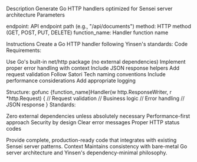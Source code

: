 Description
Generate Go HTTP handlers optimized for Sensei server architecture
Parameters

endpoint: API endpoint path (e.g., "/api/documents")
method: HTTP method (GET, POST, PUT, DELETE)
function_name: Handler function name

Instructions
Create a Go HTTP handler following Yinsen's standards:
Code Requirements:

Use Go's built-in net/http package (no external dependencies)
Implement proper error handling with context
Include JSON response helpers
Add request validation
Follow Satori Tech naming conventions
Include performance considerations
Add appropriate logging

Structure:
gofunc {function_name}Handler(w http.ResponseWriter, r *http.Request) {
    // Request validation
    // Business logic
    // Error handling
    // JSON response
}
Standards:

Zero external dependencies unless absolutely necessary
Performance-first approach
Security by design
Clear error messages
Proper HTTP status codes

Provide complete, production-ready code that integrates with existing Sensei server patterns.
Context
Maintains consistency with bare-metal Go server architecture and Yinsen's dependency-minimal philosophy.